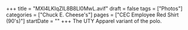 +++
title = "MXl4LKIqZIL8B8Ll0MwL.avif"
draft = false
tags = ["Photos"]
categories = ["Chuck E. Cheese's"]
pages = ["CEC Employee Red Shirt (90's)"]
startDate = ""
+++
The UTY Apparel variant of the polo.
